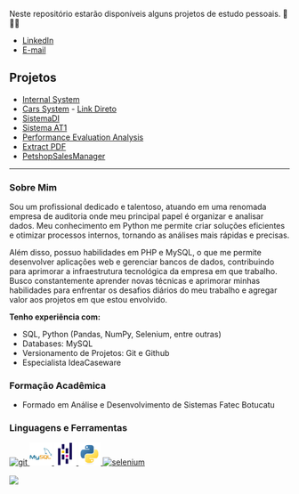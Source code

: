 
Neste repositório estarão disponíveis alguns projetos de estudo pessoais. 🚀🧑‍💻


* [LinkedIn](https://www.linkedin.com/in/bruno-pascoal-dos-santos-72b890185/)
* [E-mail](bpascoal.santos@gmail.com)


## Projetos
* [Internal System](https://github.com/brunopascoal/sistema_interno)
* [Cars System](https://github.com/brunopascoal/sistema_carros) - [Link Direto](http://54.232.174.133/)
* [SistemaDI](https://github.com/brunopascoal/sistema_DI)
* [Sistema AT1](https://github.com/brunopascoal/sistema_analise_os_abertas)
* [Performance Evaluation Analysis](https://github.com/brunopascoal/performance-evaluation-analysis)
* [Extract PDF](https://github.com/brunopascoal/extrator-pdf-imagens)
* [PetshopSalesManager](https://github.com/brunopascoal/PetshopSalesManager)



----

### Sobre Mim

Sou um profissional dedicado e talentoso, atuando em uma renomada empresa de auditoria onde meu principal papel é organizar e analisar dados. Meu conhecimento em Python me permite criar soluções eficientes e otimizar processos internos, tornando as análises mais rápidas e precisas.

Além disso, possuo habilidades em PHP e MySQL, o que me permite desenvolver aplicações web e gerenciar bancos de dados, contribuindo para aprimorar a infraestrutura tecnológica da empresa em que trabalho. Busco constantemente aprender novas técnicas e aprimorar minhas habilidades para enfrentar os desafios diários do meu trabalho e agregar valor aos projetos em que estou envolvido.

**Tenho experiência com:**
* SQL, Python (Pandas, NumPy, Selenium, entre outras)
* Databases: MySQL
* Versionamento de Projetos: Git e Github
* Especialista IdeaCaseware

### Formação Acadêmica

* Formado em Análise e Desenvolvimento de Sistemas Fatec Botucatu


### Linguagens e Ferramentas

<p align="left"> <a href="https://git-scm.com/" target="_blank" rel="noreferrer"> <img src="https://www.vectorlogo.zone/logos/git-scm/git-scm-icon.svg" alt="git" width="40" height="40"/> </a><a href="https://www.mysql.com/" target="_blank" rel="noreferrer"> <img src="https://raw.githubusercontent.com/devicons/devicon/master/icons/mysql/mysql-original-wordmark.svg" alt="mysql" width="40" height="40"/> </a> <a href="https://pandas.pydata.org/" target="_blank" rel="noreferrer"> <img src="https://raw.githubusercontent.com/devicons/devicon/2ae2a900d2f041da66e950e4d48052658d850630/icons/pandas/pandas-original.svg" alt="pandas" width="40" height="40"/> </a> <a href="https://www.python.org" target="_blank" rel="noreferrer"> <img src="https://raw.githubusercontent.com/devicons/devicon/master/icons/python/python-original.svg" alt="python" width="40" height="40"/> </a> <a href="https://www.selenium.dev" target="_blank" rel="noreferrer"> <img src="https://raw.githubusercontent.com/detain/svg-logos/780f25886640cef088af994181646db2f6b1a3f8/svg/selenium-logo.svg" alt="selenium" width="40" height="40"/> </a> </p>

<p><img align="center" src="https://github-readme-stats.vercel.app/api/top-langs/?username=brunopascoal&theme=radical&hide_border=false&include_all_commits=true&count_private=false&layout=compact" 
/></p>
